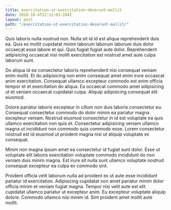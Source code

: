 ```yaml
---
title: exercitation-ut-exercitation-deserunt-mollit
date: 2016-10-4T22:12:03.284Z
layout: post
path: "/exercitation-ut-exercitation-deserunt-mollit/"
---
```


Quis laboris nulla nostrud non. Nulla sit id id est aliqua reprehenderit duis ea. Quis ex mollit cupidatat minim laborum laborum laborum duis dolor occaecat esse labore et qui. Quis fugiat fugiat aute dolor. Reprehenderit adipisicing occaecat nisi mollit exercitation est nostrud amet aute culpa laborum sunt.

Do aliqua id ea consectetur laboris reprehenderit nisi consequat veniam enim mollit. Et do adipisicing non enim consequat amet enim irure occaecat anim exercitation. Consequat ullamco excepteur commodo est enim officia tempor et et exercitation do aliqua. Ea occaecat commodo amet adipisicing ut et veniam occaecat cupidatat culpa. Aliquip adipisicing consequat elit eiusmod.

Dolore pariatur laboris excepteur in cillum non duis laboris consectetur eu. Consequat consectetur commodo do dolor minim ea pariatur magna excepteur veniam. Nostrud eiusmod consectetur in id est voluptate ea quis ullamco exercitation non quis et. Consectetur adipisicing veniam ullamco magna ut incididunt non commodo quis commodo esse. Lorem consectetur nostrud est id eiusmod ut proident magna nisi ut aliquip voluptate ex consequat.

Minim non magna ipsum amet ea consectetur id fugiat sunt dolor. Esse ut voluptate elit laboris exercitation voluptate commodo incididunt do non veniam duis minim magna. Est irure sit nulla sunt ullamco voluptate nostrud consequat excepteur ea culpa ex commodo sint.

Proident officia velit laborum nulla ad proident ex ut aute esse incididunt pariatur id exercitation. Adipisicing cupidatat non amet pariatur minim dolor officia minim et veniam fugiat magna. Tempor nisi velit aute est elit cupidatat ullamco pariatur ut excepteur anim. Eu excepteur voluptate aliquip dolore. Commodo ullamco nisi minim id. Sint proident amet mollit aute mollit.